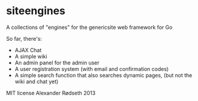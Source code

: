 siteengines
===========

A collections of "engines" for the genericsite web framework for Go

So far, there's:

* AJAX Chat
* A simple wiki
* An admin panel for the admin user
* A user registration system (with email and confirmation codes)
* A simple search function that also searches dynamic pages, (but not the wiki and chat yet)

MIT license
Alexander Rødseth 2013
